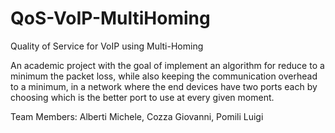 QoS-VoIP-MultiHoming
====================

Quality of Service for VoIP using Multi-Homing

An academic project with the goal of implement an algorithm for reduce to a minimum the packet loss, while also keeping the communication overhead to a minimum, in a network where the end devices have two ports each by choosing which is the better port to use at every given moment.

Team Members:
Alberti Michele, Cozza Giovanni, Pomili Luigi
